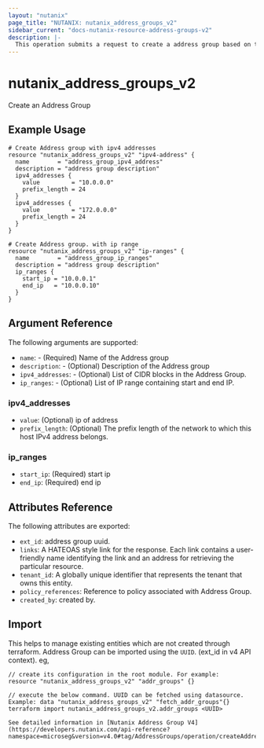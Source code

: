 ```yaml
---
layout: "nutanix"
page_title: "NUTANIX: nutanix_address_groups_v2"
sidebar_current: "docs-nutanix-resource-address-groups-v2"
description: |-
  This operation submits a request to create a address group based on the input parameters.
---
```


# nutanix_address_groups_v2

Create an Address Group

## Example Usage

```hcl
# Create Address group with ipv4 addresses
resource "nutanix_address_groups_v2" "ipv4-address" {
  name        = "address_group_ipv4_address"
  description = "address group description"
  ipv4_addresses {
    value         = "10.0.0.0"
    prefix_length = 24
  }
  ipv4_addresses {
    value         = "172.0.0.0"
    prefix_length = 24
  }
}

# Create Address group. with ip range
resource "nutanix_address_groups_v2" "ip-ranges" {
  name        = "address_group_ip_ranges"
  description = "address group description"
  ip_ranges {
    start_ip = "10.0.0.1"
    end_ip   = "10.0.0.10"
  }
}
```


## Argument Reference

The following arguments are supported:

* `name`: - (Required) Name of the Address group
* `description`: - (Optional) Description of the Address group
* `ipv4_addresses`: - (Optional) List of CIDR blocks in the Address Group.
* `ip_ranges`: - (Optional) List of IP range containing start and end IP.


### ipv4_addresses
* `value`: (Optional) ip of address
* `prefix_length`: (Optional) The prefix length of the network to which this host IPv4 address belongs.


### ip_ranges
* `start_ip`: (Required) start ip
* `end_ip`: (Required) end ip


## Attributes Reference

The following attributes are exported:

* `ext_id`: address group uuid.
* `links`: A HATEOAS style link for the response. Each link contains a user-friendly name identifying the link and an address for retrieving the particular resource.
* `tenant_id`: A globally unique identifier that represents the tenant that owns this entity.
* `policy_references`: Reference to policy associated with Address Group.
* `created_by`: created by.

## Import

This helps to manage existing entities which are not created through terraform. Address Group can be imported using the `UUID`. (ext_id in v4 API context).  eg,
```hcl
// create its configuration in the root module. For example:
resource "nutanix_address_groups_v2" "addr_groups" {}

// execute the below command. UUID can be fetched using datasource. Example: data "nutanix_address_groups_v2" "fetch_addr_groups"{}
terraform import nutanix_address_groups_v2.addr_groups <UUID>

See detailed information in [Nutanix Address Group V4](https://developers.nutanix.com/api-reference?namespace=microseg&version=v4.0#tag/AddressGroups/operation/createAddressGroup).
